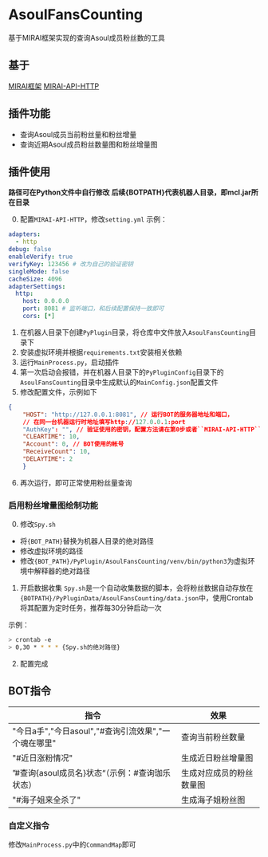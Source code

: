 # AsoulFansCounting

基于MIRAI框架实现的查询Asoul成员粉丝数的工具

## 基于

[MIRAI框架](https://github.com/mamoe/mirai)
[MIRAI-API-HTTP](https://github.com/project-mirai/mirai-api-http)

## 插件功能

- 查询Asoul成员当前粉丝量和粉丝增量
- 查询近期Asoul成员粉丝数量图和粉丝增量图

## 插件使用

**路径可在Python文件中自行修改**
**后续{BOTPATH}代表机器人目录，即mcl.jar所在目录**


0. 配置``MIRAI-API-HTTP``，修改``setting.yml``
示例：
```yml
adapters: 
  - http
debug: false
enableVerify: true
verifyKey: 123456 # 改为自己的验证密钥
singleMode: false
cacheSize: 4096
adapterSettings:
  http:
    host: 0.0.0.0
    port: 8081 # 监听端口，和后续配置保持一致即可
    cors: [*]

```
1. 在机器人目录下创建``PyPlugin``目录，将仓库中文件放入``AsoulFansCounting``目录下
2. 安装虚拟环境并根据``requirements.txt``安装相关依赖
3. 运行``MainProcess.py``，启动插件
4. 第一次启动会报错，并在机器人目录下的``PyPluginConfig``目录下的``AsoulFansCounting``目录中生成默认的``MainConfig.json``配置文件
5. 修改配置文件，示例如下
```json
{
    "HOST": "http://127.0.0.1:8081", // 运行BOT的服务器地址和端口，
    // 在同一台机器运行时地址填写http://127.0.0.1:port 
    "AuthKey": "", // 验证使用的密钥，配置方法请在第0步或者``MIRAI-API-HTTP``文档中查看
    "CLEARTIME": 10,
    "Account": 0, // BOT使用的帐号
    "ReceiveCount": 10, 
    "DELAYTIME": 2
    }
```
6. 再次运行，即可正常使用粉丝量查询

### 启用粉丝增量图绘制功能

0. 修改``Spy.sh``

- 将``{BOT_PATH}``替换为机器人目录的绝对路径
- 修改虚拟环境的路径
- 修改``{BOT_PATH}/PyPlugin/AsoulFansCounting/venv/bin/python3``为虚拟环境中解释器的绝对路径

1. 开启数据收集
``Spy.sh``是一个自动收集数据的脚本，会将粉丝数据自动存放在``{BOTPATH}/PyPluginData/AsoulFansCounting/data.json``中，使用Crontab将其配置为定时任务，推荐每30分钟启动一次

示例：
```bash
> crontab -e
> 0,30 * * * * {Spy.sh的绝对路径}
```

2. 配置完成

## BOT指令

| 指令                                                 | 效果                     |
| ---------------------------------------------------- | ------------------------ |
| "今日a手","今日asoul","#查询引流效果","一个魂在哪里" | 查询当前粉丝数量         |
| \"#近日涨粉情况"                                     | 生成近日粉丝增量图       |
| ”\#查询{asoul成员名}状态“（示例：\#查询珈乐状态）    | 生成对应成员的粉丝数量图 |
| "\#海子姐来全杀了"                                   | 生成海子姐粉丝图         |

### 自定义指令

修改``MainProcess.py``中的``CommandMap``即可